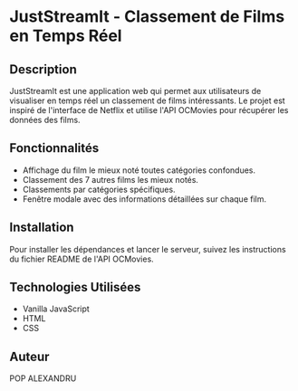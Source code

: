 # JustStreamIt - Classement de Films en Temps Réel

## Description
JustStreamIt est une application web qui permet aux utilisateurs de visualiser en temps réel un classement de films intéressants. Le projet est inspiré de l'interface de Netflix et utilise l'API OCMovies pour récupérer les données des films.

## Fonctionnalités
- Affichage du film le mieux noté toutes catégories confondues.
- Classement des 7 autres films les mieux notés.
- Classements par catégories spécifiques.
- Fenêtre modale avec des informations détaillées sur chaque film.

## Installation
Pour installer les dépendances et lancer le serveur, suivez les instructions du fichier README de l'API OCMovies.

## Technologies Utilisées
- Vanilla JavaScript
- HTML
- CSS

## Auteur
POP ALEXANDRU
